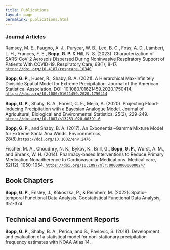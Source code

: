 ```yaml
---
title: Publications
layout: page
permalink: publications.html
---
```


### Journal Articles

Ramsey, M. E., Faugno, A. J., Puryear, W. B., Lee, B. C., Foss, A. D., Lambert, L. H., Frances, F. E., **Bopp, G. P.** & Hill, N. S. (2023). Characterization of SARS-CoV-2 Aerosols Dispersed During Noninvasive Respiratory Support of Patients With COVID-19. Respiratory Care, 68(1), 8-17. [`https://doi.org/10.4187/respcare.10340`](https://doi.org/10.4187/respcare.10340)

**Bopp, G. P.**, Huser, R., Shaby, B. A. (2021). A Hierarchical Max-Infinitely Divisible Spatial Model for Extreme Precipitation. Journal of the American Statistical Association, DOI: 10.1080/01621459.2020.1750414.  [`https://doi.org/10.1080/01621459.2020.1750414`](https://doi.org/10.1080/01621459.2020.1750414)

**Bopp, G. P.**, Shaby, B. A., Forest, C. E., Mejia, A. (2020). Projecting Flood-Inducing Precipitation with a Bayesian Analogue Model. Journal of Agricultural, Biological and Environmental Statistics, 25(2), 229-249. [`https://doi.org/10.1007/s13253-020-00391-6`](https://doi.org/10.1007/s13253-020-00391-6)

**Bopp, G. P.**, and Shaby, B. A. (2017). An Exponential–Gamma Mixture Model for Extreme Santa Ana Winds. Environmetrics, 28(8).[`https://doi.org/10.1002/env.2476`](https://doi.org/10.1002/env.2476)

Fischer, M. A., Choudhry, N. K., Bykov, K., Brill, G., **Bopp, G. P.**, Wurst, A. M., and Shrank, W. H. (2014). Pharmacy-based Interventions to Reduce Primary Medication Nonadherence to Cardiovascular Medications. Medical care, 52(12), 1050-1054. [`https://doi.org/10.1097/mlr.0000000000000247`](https://doi.org/10.1097/mlr.0000000000000247)

## Book Chapters
**Bopp, G. P.**, Ensley, J., Kokoszka, P., & Reimherr, M. (2022). Spatio–temporal Functional Data Analysis. Geostatistical Functional Data Analysis, 351-374.

## Technical and Government Reports

**Bopp, G. P.**, Shaby, B. A., Perica, and S., Pavlovic, S. (2018). Development and evaluation of a statistical model for non-stationary precipitation frequency estimates with NOAA Atlas 14.